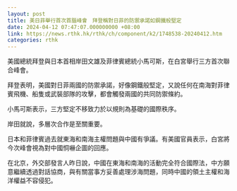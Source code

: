 ```yaml
---
layout: post
title: 美日菲舉行首次首腦峰會　拜登稱對日菲的防禦承諾如鋼鐵般堅定
date: 2024-04-12 07:47:07.000000000 +08:00
link: https://news.rthk.hk/rthk/ch/component/k2/1748538-20240412.htm
categories: rthk
---
```


美國總統拜登與日本首相岸田文雄及菲律賓總統小馬可斯，在白宮舉行三方首次聯合峰會。

拜登表明，美國對日菲兩國的防禦承諾，好像鋼鐵般堅定，又說任何在南海對菲律賓飛機、船隻或武裝部隊的攻擊，都會觸發兩國的共同防禦條約。

小馬可斯表示，三方堅定不移致力於以規則為基礎的國際秩序。

岸田就說，多層次合作是至關重要。

日本和菲律賓過去就東海和南海主權問題與中國有爭議。有美國官員表示，白宮將今次峰會視為對中國恫嚇企圖的回應。

在北京，外交部發言人昨日說，中國在東海和南海的活動完全符合國際法，中方願意繼續透過對話協商，與有關當事方妥善處理涉海問題，同時中國的領土主權和海洋權益不容侵犯。
